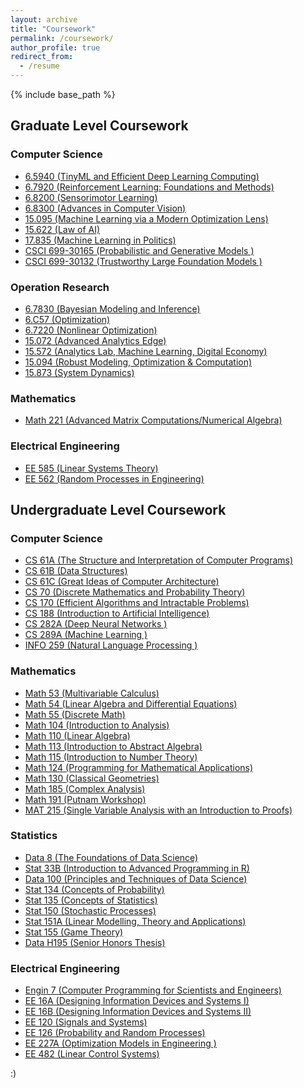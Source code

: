 ```yaml
---
layout: archive
title: "Coursework"
permalink: /coursework/
author_profile: true
redirect_from:
  - /resume
---
```


{% include base_path %}
## Graduate Level Coursework
### Computer Science
- [6.5940 (TinyML and Efficient Deep Learning Computing)](https://hanlab.mit.edu/courses/2023-fall-65940)
- [6.7920 (Reinforcement Learning: Foundations and Methods)](https://web.mit.edu/6.7920/www/)
- [6.8200 (Sensorimotor Learning)](https://pulkitag.github.io/6.8200/)
- [6.8300 (Advances in Computer Vision)](https://advances-in-vision.github.io/)
- [15.095 (Machine Learning via a Modern Optimization Lens)](https://colinpawlowski.com/assets/files/15-095-syllabus-fall_2018.pdf)
- [15.622 (Law of AI)](https://orbit.mit.edu/classes/the-law-of-ai-big-data-and-social-media-15.622)
- [17.835 (Machine Learning in Politics)](https://web.mit.edu/insong/www/pdf/syl-poldata.pdf)
- [CSCI 699-30165 (Probabilistic and Generative Models
)](https://willieneis.github.io/probgen-spring2025/)
- [CSCI 699-30132 (Trustworthy Large Foundation Models
)](https://jyzhao.net/teaching/csci699/2025spring.html)


### Operation Research
- [6.7830 (Bayesian Modeling and Inference)](https://tamarabroderick.com/course_6_7830_2023_spring.html)
- [6.C57 (Optimization)](https://computing.mit.edu/cross-cutting/common-ground-for-computing-education/common-ground-subjects/c57-optimization/)
- [6.7220 (Nonlinear Optimization)](https://www.mit.edu/~gfarina/2024/67220s24_L01_introduction/)
- [15.072 (Advanced Analytics Edge)](https://ocw.mit.edu/courses/15-071-the-analytics-edge-spring-2017/)
- [15.572 (Analytics Lab, Machine Learning, Digital Economy)](https://mitsloan.mit.edu/action-learning/analytics-lab)
- [15.094 (Robust Modeling, Optimization &
Computation)](https://dspace.mit.edu/bitstream/handle/1721.1/35259/15-094Spring-2002/OcwWeb/Sloan-School-of-Management/15-094Systems-Optimization--Models-and-ComputationSpring2002/CourseHome/?sequence=1)
- [15.873 (System Dynamics)](https://lmas-mobile.mit.edu/courses/catalogcourse?term=fa24&area=15&courseID=15.873&_b=%5B%7B%22t%22%3A%22Stellar%22%2C%22lt%22%3A%22Stellar%22%2C%22p%22%3A%22index%22%2C%22a%22%3A%22%22%7D%2C%7B%22t%22%3A%22Guide%22%2C%22lt%22%3A%22Course+Guide%22%2C%22p%22%3A%22catalog%22%2C%22a%22%3A%22feed%3Dcatalog%26term%3Dfa24%22%7D%2C%7B%22t%22%3A%2215%22%2C%22lt%22%3A%22Management+%28Course+15%29%22%2C%22p%22%3A%22catalogarea%22%2C%22a%22%3A%22term%3Dfa24%26area%3D15%22%7D%5D)

### Mathematics
- [Math 221 (Advanced Matrix Computations/Numerical  Algebra)](https://people.eecs.berkeley.edu/~demmel/ma221_Fall20/)

### Electrical Engineering 
- [EE 585 (Linear Systems Theory)](https://viterbi-web.usc.edu/~mihailo/courses/ee585/f24/index.html)
- [EE 562 (Random Processes in Engineering)](https://web-app.usc.edu/soc/syllabus/20251/30867.pdf)


## Undergraduate Level Coursework
### Computer Science
- [CS 61A (The Structure and Interpretation of Computer Programs)](https://cs61a.org/)
- [CS 61B (Data Structures)](https://sp19.datastructur.es/)
- [CS 61C (Great Ideas of Computer Architecture)](https://cs61c.org)
- [CS 70 (Discrete Mathematics and Probability Theory)](https://www.eecs70.org/)
- [CS 170 (Efficient Algorithms and Intractable Problems)](https://cs170.org/)
- [CS 188 (Introduction to Artificial Intelligence)](https://inst.eecs.berkeley.edu/~cs188)
- [CS 282A (Deep Neural Networks
)](https://cs182sp22.github.io/)
- [CS 289A (Machine Learning
)](https://people.eecs.berkeley.edu/~jrs/189/)
- [INFO 259 (Natural Language Processing
)](https://people.ischool.berkeley.edu/~dbamman/nlp22.html)

### Mathematics
- [Math 53 (Multivariable Calculus)](https://math.berkeley.edu/~xlni/Teaching/FA21%20Math%2053.html)
- [Math 54 (Linear Algebra and Differential Equations)](https://math.berkeley.edu/~nikhil/courses/54.f18/)
- [Math 55 (Discrete Math)](https://math.berkeley.edu/courses/overview/lowerdivcourses/math55)
- [Math 104 (Introduction to Analysis)](https://people.math.wisc.edu/~chr/104.S12/)
- [Math 110 (Linear Algebra)](https://math.berkeley.edu/~ogus/Math_110--008/index.html)
- [Math 113 (Introduction to Abstract Algebra)](https://brainload.github.io/cocclasses/coursedes/math113.html)
- [Math 115 (Introduction to Number Theory)](https://math.berkeley.edu/~ribet/115/)
- [Math 124 (Programming for Mathematical Applications)](http://persson.berkeley.edu/math124/)
- [Math 130 (Classical Geometries)](https://dongryul-kim.github.io/harvard_notes/MathCA130/Notes_Math130.pdf)
- [Math 185 (Complex Analysis)](https://math.berkeley.edu/~nikhil/courses/185.f15/)
- [Math 191 (Putnam Workshop)](https://math.berkeley.edu/~giventh/19122.html)
- [MAT 215 (Single Variable Analysis with an Introduction to Proofs)](https://www.math.princeton.edu/undergraduate/placement/MAT215)

### Statistics
- [Data 8 (The Foundations of Data Science)](https://www.data8.org/)
- [Stat 33B (Introduction to Advanced Programming in R)](https://stat33b.berkeley.edu/)
- [Data 100 (Principles and Techniques of Data Science)](https://ds100.org/)
- [Stat 134 (Concepts of Probability)](https://www.stat134.org/)
- [Stat 135 (Concepts of Statistics)](https://stat135.berkeley.edu/)
- [Stat 150 (Stochastic Processes)](https://www.stat.berkeley.edu/~bensonau/f21.150/index.html)
- [Stat 151A (Linear Modelling, Theory and Applications)](https://stat151a.berkeley.edu/)
- [Stat 155 (Game Theory)](https://classes.berkeley.edu/content/2020-fall-stat-155-001-lec-001)
- [Data H195 (Senior Honors Thesis)](https://cdss.berkeley.edu/dsus/student-opportunities/data-science-honors-program)

### Electrical Engineering 
- [Engin 7 (Computer Programming for Scientists and Engineers)](https://brainload.github.io/cocclasses/coursedes/eng7.html)
- [EE 16A (Designing Information Devices and Systems I)](https://www2.eecs.berkeley.edu/Courses/EECS16A/)
- [EE 16B (Designing Information Devices and Systems II)](https://www2.eecs.berkeley.edu/Courses/EECS16B/)
- [EE 120 (Signals and Systems)](https://www2.eecs.berkeley.edu/Courses/EE120/)
- [EE 126 (Probability and Random Processes)](https://www2.eecs.berkeley.edu/Courses/EE126/#:~:text=Probability%20and%20Random%20Processes,space%2C%20events%2C%20probability%20law.)
- [EE 227A (Optimization Models in Engineering
)](https://sites.google.com/view/eecs-127227at/home?authuser=0)
- [EE 482 (Linear Control Systems)](https://catalogue.usc.edu/preview_course_nopop.php?catoid=18&coid=283562)

:)

  
